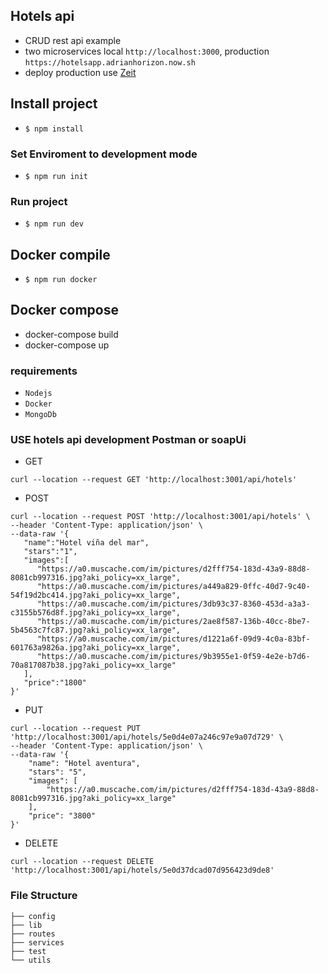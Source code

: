 ## Hotels api

- CRUD rest api example 
- two microservices local `http://localhost:3000`, production `https://hotelsapp.adrianhorizon.now.sh`
- deploy production use [Zeit](Zeit.co)

## Install project

- `$ npm install`

### Set Enviroment to development mode

- `$ npm run init`

### Run project

- `$ npm run dev`

## Docker compile

- `$ npm run docker`

## Docker compose

- docker-compose build
- docker-compose up

### requirements

- `Nodejs`
- `Docker`
- `MongoDb`

### USE hotels api development Postman or soapUi

- GET 
```
curl --location --request GET 'http://localhost:3001/api/hotels'
```

- POST
```
curl --location --request POST 'http://localhost:3001/api/hotels' \
--header 'Content-Type: application/json' \
--data-raw '{
   "name":"Hotel viña del mar",
   "stars":"1",
   "images":[
      "https://a0.muscache.com/im/pictures/d2fff754-183d-43a9-88d8-8081cb997316.jpg?aki_policy=xx_large",
      "https://a0.muscache.com/im/pictures/a449a829-0ffc-40d7-9c40-54f19d2bc414.jpg?aki_policy=xx_large",
      "https://a0.muscache.com/im/pictures/3db93c37-8360-453d-a3a3-c3155b576d8f.jpg?aki_policy=xx_large",
      "https://a0.muscache.com/im/pictures/2ae8f587-136b-40cc-8be7-5b4563c7fc87.jpg?aki_policy=xx_large",
      "https://a0.muscache.com/im/pictures/d1221a6f-09d9-4c0a-83bf-601763a9826a.jpg?aki_policy=xx_large",
      "https://a0.muscache.com/im/pictures/9b3955e1-0f59-4e2e-b7d6-70a817087b38.jpg?aki_policy=xx_large"
   ],
   "price":"1800"
}'
```

- PUT
```
curl --location --request PUT 'http://localhost:3001/api/hotels/5e0d4e07a246c97e9a07d729' \
--header 'Content-Type: application/json' \
--data-raw '{
    "name": "Hotel aventura",
    "stars": "5",
    "images": [
        "https://a0.muscache.com/im/pictures/d2fff754-183d-43a9-88d8-8081cb997316.jpg?aki_policy=xx_large"
    ],
    "price": "3800"
}'
```

- DELETE
```
curl --location --request DELETE 'http://localhost:3001/api/hotels/5e0d37dcad07d956423d9de8'
```

### File Structure

```
├── config
├── lib
├── routes
├── services
├── test
└── utils
```

